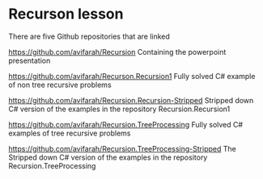 # Recurson lesson 

There are five Github repositories that are linked

https://github.com/avifarah/Recursion
Containing the powerpoint presentation

https://github.com/avifarah/Recurson.Recursion1
Fully solved C# example of non tree recursive problems

https://github.com/avifarah/Recursion.Recursion-Stripped
Stripped down C# version of the examples in the repository Recursion.Recursion1

https://github.com/avifarah/Recursion.TreeProcessing
Fully solved C# examples of tree recursive problems

https://github.com/avifarah/Recursion.TreeProcessing-Stripped
The Stripped down C# version of the examples in the repository Recursion.TreeProcessing


